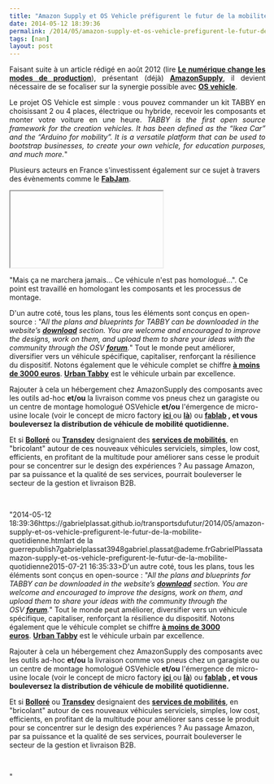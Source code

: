 ```yaml
---
title: "Amazon Supply et OS Vehicle préfigurent le futur de la mobilité quotidienne"
date: 2014-05-12 18:39:36
permalink: /2014/05/amazon-supply-et-os-vehicle-prefigurent-le-futur-de-la-mobilite-quotidienne.html
tags: [nan]
layout: post
---
```


<p style="text-align: justify;">Faisant suite à un article rédigé en août 2012 (lire <a href="https://gabrielplassat.github.io/transportsdufutur/2012/08/le-numerique-change-les-modes-de-production-des-objets-et-potentiellement-nos-relations-a-ces-objets.html" target="_blank"><strong>Le numérique change les modes de production</strong></a>), présentant (déjà) <a href="http://www.amazonsupply.com/" target="_blank"><strong>AmazonSupply</strong></a>, il devient nécessaire de se focaliser sur la synergie possible avec <a href="http://www.osvehicle.com/" target="_blank"><strong>OS vehicle</strong></a>. </p> <p style="text-align: justify;">Le projet OS Vehicle est simple : vous pouvez commander un kit TABBY en choisissant 2 ou 4 places, électrique ou hybride, recevoir les composants et monter votre voiture en une heure. <em>TABBY is the first open source framework for the creation vehicles. It has been defined as the “Ikea Car” and the “Arduino for mobility”. It is a versatile platform that can be used to bootstrap businesses, to create your own vehicle, for education purposes, and much more.</em>"</p> <p style=""text-align: justify>Plusieurs acteurs en France s'investissent également sur ce sujet à travers des évènements comme le <a href=""http://t.co/pI9uK0f01w"" target=""_blank""><strong>FabJam</strong></a>.</p>   <!--more-->  <p><iframe allowfullscreen="""" height=""281"" mozallowfullscreen="""" src=""//player.vimeo.com/video/77204604"" webkitallowfullscreen="""" width=""500""></iframe></p> <p style=""text-align: justify>"Mais ça ne marchera jamais... Ce véhicule n'est pas homologué...". Ce point est travaillé en homologant les composants et les processus de montage.</p> <p style=""text-align: justify>D'un autre coté, tous les plans, tous les éléments sont conçus en open-source : "A<em>ll the plans and blueprints for TABBY can be downloaded in the website’s <strong><a href=""http://www.osvehicle.com/download/"" title=""download tabby"">download</a></strong> section. You are welcome and encouraged to improve the designs, work on them, and upload them to share your ideas with the community through the OSV <strong><a href=""http://www.osvehicle.com/forum/"" title=""osv forum"">forum</a></strong>.</em>" Tout le monde peut améliorer, diversifier vers un véhicule spécifique, capitaliser, renforçant la résilience du dispositif. Notons également que le véhicule complet se chiffre <a href=""http://www.osvehicle.com/buy/"" target=""_blank""><strong>à moins de 3000 euros</strong></a>. <a href=""http://www.osvehicle.com/urban-tabby-info/"" target=""_blank""><strong>Urban Tabby</strong></a> est le véhicule urbain par excellence.</p> <p style=""text-align: justify>Rajouter à cela un hébergement chez AmazonSupply des composants avec les outils ad-hoc <strong>et/ou</strong> la livraison comme vos pneus chez un garagiste ou un centre de montage homologué OSVehicle <strong>et/ou</strong> l'émergence de micro-usine locale (voir le concept de micro factory <a href=""https://localmotors.com/microfactory/"" target=""_blank""><strong>ici</strong> </a>ou <a href=""http://www.businesswire.com/news/home/20140416005742/en/Innovation-Acceleration-GE-Selects-Louisville-Micro-factory#.U3DwqNJA1MM"" target=""_blank""><strong>là</strong></a>) ou <strong><a href=""http://fing.org/?Le-Fab-Lab-lieu-d-artisanat"" target=""_blank"">fablab</a> , et vous bouleversez la distribution de véhicule de mobilité quotidienne.</strong></p> <p style=""text-align: justify>Et si <a href=""http://www.lepoint.fr/auto-addict/actualites/vehicules-electriques-l-accord-renault-bollore-porte-ses-premiers-fruits-23-01-2014-1783523_683.php"" target=""_blank""><strong>Bolloré</strong></a> ou <a href=""http://www.transdev.com/fr/une-mobilite-inventive/innovation.htm"" target=""_blank""><strong>Transdev</strong></a> designaient des <a href="https://gabrielplassat.github.io/transportsdufutur/2010/07/le-passage-de-lobjet-a-la-fonction-puis-a-lacces-opportunites-et-risques.html"" target=""_blank""><strong>services de mobilités</strong></a>, en "bricolant" autour de ces nouveaux véhicules serviciels, simples, low cost, efficients, en profitant de la multitude pour améliorer sans cesse le produit pour se concentrer sur le design des expériences ? Au passage Amazon, par sa puissance et la qualité de ses services, pourrait bouleverser le secteur de la gestion et livraison B2B.</p> <p style=""text-align: justify> </p>"2014-05-12 18:39:36https://gabrielplassat.github.io/transportsdufutur/2014/05/amazon-supply-et-os-vehicle-prefigurent-le-futur-de-la-mobilite-quotidienne.htmlart de la guerrepublish7gabrielplassat3948gabriel.plassat@ademe.frGabrielPlassatamazon-supply-et-os-vehicle-prefigurent-le-futur-de-la-mobilite-quotidienne2015-07-21 16:35:33>D'un autre coté, tous les plans, tous les éléments sont conçus en open-source : "A<em>ll the plans and blueprints for TABBY can be downloaded in the website’s <strong><a href=""http://www.osvehicle.com/download/"" title=""download tabby"">download</a></strong> section. You are welcome and encouraged to improve the designs, work on them, and upload them to share your ideas with the community through the OSV <strong><a href=""http://www.osvehicle.com/forum/"" title=""osv forum"">forum</a></strong>.</em>" Tout le monde peut améliorer, diversifier vers un véhicule spécifique, capitaliser, renforçant la résilience du dispositif. Notons également que le véhicule complet se chiffre <a href=""http://www.osvehicle.com/buy/"" target=""_blank""><strong>à moins de 3000 euros</strong></a>. <a href=""http://www.osvehicle.com/urban-tabby-info/"" target=""_blank""><strong>Urban Tabby</strong></a> est le véhicule urbain par excellence.</p> <p style=""text-align: justify>Rajouter à cela un hébergement chez AmazonSupply des composants avec les outils ad-hoc <strong>et/ou</strong> la livraison comme vos pneus chez un garagiste ou un centre de montage homologué OSVehicle <strong>et/ou</strong> l'émergence de micro-usine locale (voir le concept de micro factory <a href=""https://localmotors.com/microfactory/"" target=""_blank""><strong>ici</strong> </a>ou <a href=""http://www.businesswire.com/news/home/20140416005742/en/Innovation-Acceleration-GE-Selects-Louisville-Micro-factory#.U3DwqNJA1MM"" target=""_blank""><strong>là</strong></a>) ou <strong><a href=""http://fing.org/?Le-Fab-Lab-lieu-d-artisanat"" target=""_blank"">fablab</a> , et vous bouleversez la distribution de véhicule de mobilité quotidienne.</strong></p> <p style=""text-align: justify>Et si <a href=""http://www.lepoint.fr/auto-addict/actualites/vehicules-electriques-l-accord-renault-bollore-porte-ses-premiers-fruits-23-01-2014-1783523_683.php"" target=""_blank""><strong>Bolloré</strong></a> ou <a href=""http://www.transdev.com/fr/une-mobilite-inventive/innovation.htm"" target=""_blank""><strong>Transdev</strong></a> designaient des <a href="https://gabrielplassat.github.io/transportsdufutur/2010/07/le-passage-de-lobjet-a-la-fonction-puis-a-lacces-opportunites-et-risques.html"" target=""_blank""><strong>services de mobilités</strong></a>, en "bricolant" autour de ces nouveaux véhicules serviciels, simples, low cost, efficients, en profitant de la multitude pour améliorer sans cesse le produit pour se concentrer sur le design des expériences ? Au passage Amazon, par sa puissance et la qualité de ses services, pourrait bouleverser le secteur de la gestion et livraison B2B.</p> <p style=""text-align: justify> </p>"
